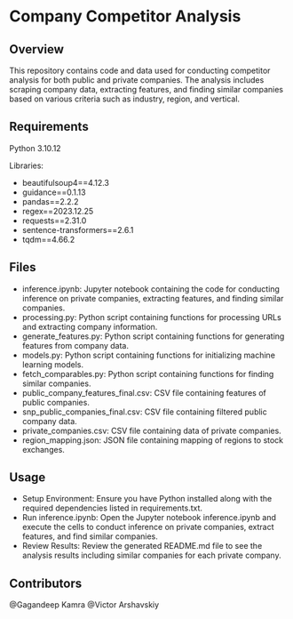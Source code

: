 # Company Competitor Analysis
## Overview
This repository contains code and data used for conducting competitor analysis for both public and private companies. The analysis includes scraping company data, extracting features, and finding similar companies based on various criteria such as industry, region, and vertical.

## Requirements
Python 3.10.12

Libraries:
- beautifulsoup4==4.12.3
- guidance==0.1.13
- pandas==2.2.2
- regex==2023.12.25
- requests==2.31.0
- sentence-transformers==2.6.1
- tqdm==4.66.2

## Files
* inference.ipynb: Jupyter notebook containing the code for conducting inference on private companies, extracting features, and finding similar companies.
* processing.py: Python script containing functions for processing URLs and extracting company information.
* generate_features.py: Python script containing functions for generating features from company data.
* models.py: Python script containing functions for initializing machine learning models.
* fetch_comparables.py: Python script containing functions for finding similar companies.
* public_company_features_final.csv: CSV file containing features of public companies.
* snp_public_companies_final.csv: CSV file containing filtered public company data.
* private_companies.csv: CSV file containing data of private companies.
* region_mapping.json: JSON file containing mapping of regions to stock exchanges.

## Usage
* Setup Environment: Ensure you have Python installed along with the required dependencies listed in requirements.txt.
* Run inference.ipynb: Open the Jupyter notebook inference.ipynb and execute the cells to conduct inference on private companies, extract features, and find similar companies.
* Review Results: Review the generated README.md file to see the analysis results including similar companies for each private company.

## Contributors
@Gagandeep Kamra
@Victor Arshavskiy
